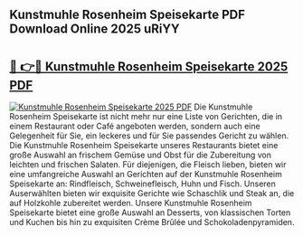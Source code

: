 ## Kunstmuhle Rosenheim Speisekarte PDF Download Online 2025 uRiYY

# <h2><a href="http://gc69ebp.nevu.top/?p=Kunstmuhle+Rosenheim+Speisekarte">🔗 👉🔴 Kunstmuhle Rosenheim Speisekarte 2025 PDF</a></h2>

[![Kunstmuhle Rosenheim Speisekarte 2025 PDF](https://i.imgur.com/dBaPXMq.png)](http://gc69ebp.nevu.top/?p=Kunstmuhle+Rosenheim+Speisekarte)
Die Kunstmuhle Rosenheim Speisekarte ist nicht mehr nur eine Liste von Gerichten, die in einem Restaurant oder Café angeboten werden, sondern auch eine Gelegenheit für Sie, ein leckeres und für Sie passendes Gericht zu wählen. Die Kunstmuhle Rosenheim Speisekarte unseres Restaurants bietet eine große Auswahl an frischem Gemüse und Obst für die Zubereitung von leichten und frischen Salaten. Für diejenigen, die Fleisch lieben, bieten wir eine umfangreiche Auswahl an Gerichten auf der Kunstmuhle Rosenheim Speisekarte an: Rindfleisch, Schweinefleisch, Huhn und Fisch. Unseren Auserwählten bieten wir exquisite Gerichte wie Schaschlik und Steak an, die auf Holzkohle zubereitet werden. Unsere Kunstmuhle Rosenheim Speisekarte bietet eine große Auswahl an Desserts, von klassischen Torten und Kuchen bis hin zu exquisiten Crème Brûlée und Schokoladenpyramiden.
